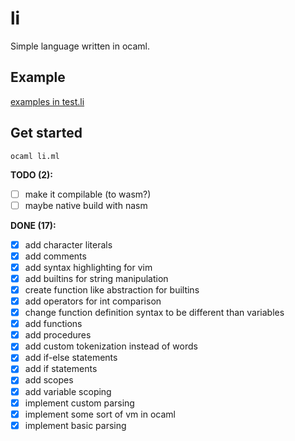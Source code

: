 # li

Simple language written in ocaml.

## Example

[examples in test.li](test.li)

## Get started

```console
ocaml li.ml
```

<!-- TODOS -->

**TODO (2):**

- [ ] make it compilable (to wasm?)
- [ ] maybe native build with nasm

**DONE (17):**

- [x] add character literals
- [x] add comments
- [x] add syntax highlighting for vim
- [x] add builtins for string manipulation
- [x] create function like abstraction for builtins
- [x] add operators for int comparison
- [x] change function definition syntax to be different than variables
- [x] add functions
- [x] add procedures
- [x] add custom tokenization instead of words
- [x] add if-else statements
- [x] add if statements
- [x] add scopes
- [x] add variable scoping
- [x] implement custom parsing
- [x] implement some sort of vm in ocaml
- [x] implement basic parsing
<!-- ENDTODOS -->
